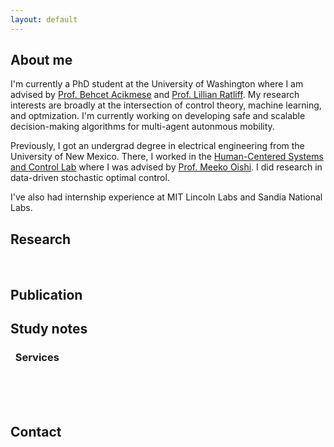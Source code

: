 ```yaml
---
layout: default
---
```


## About me

I'm currently a  PhD student at the University of Washington where I am advised by [Prof. Behcet Acikmese](https://www.aa.washington.edu/facultyfinder/behcet-acikmese) and [Prof. Lillian Ratliff](https://faculty.washington.edu/ratliffl/). My research interests are broadly at the intersection of control theory, machine learning, and optmization. I'm currently working on developing safe and scalable decision-making algorithms for multi-agent autonmous mobility. 

Previously, I got an undergrad degree in electrical engineering from the University of New Mexico. There, I worked in the [Human-Centered Systems and Control Lab](https://hscl.unm.edu) where I was advised by [Prof. Meeko Oishi](http://www.unm.edu/~oishi/). I did research in data-driven stochastic optimal control. 

I've also had internship experience at MIT Lincoln Labs and Sandia National Labs. 

## Research



<br />



## Publication



## Study notes



### &nbsp;&nbsp;Services



<br />



<br />


<br />

## Contact




